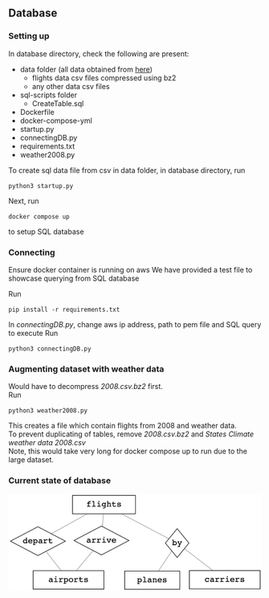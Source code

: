 ## Database

### Setting up

In database directory, check the following are present:
- data folder (all data obtained from [here](https://dataverse.harvard.edu/dataset.xhtml?persistentId=doi:10.7910/DVN/HG7NV7))
    - flights data csv files compressed using bz2 
    - any other data csv files
- sql-scripts folder
    - CreateTable.sql 
- Dockerfile
- docker-compose-yml
- startup.py
- connectingDB.py
- requirements.txt
- weather2008.py


To create sql data file from csv in data folder, in database directory, run 
```
python3 startup.py
```


Next, run
```
docker compose up
```
to setup SQL database

### Connecting
Ensure docker container is running on aws
We have provided a test file to showcase querying from SQL database

Run
```
pip install -r requirements.txt
```

In *connectingDB.py*, change aws ip address, path to pem file and SQL query to execute
Run
```
python3 connectingDB.py
```

### Augmenting dataset with weather data
Would have to decompress *2008.csv.bz2* first. <br>
Run
```
python3 weather2008.py
```
This creates a file which contain flights from 2008 and weather data. <br>
To prevent duplicating of tables, remove *2008.csv.bz2* and *States Climate weather data 2008.csv* <br>
Note, this would take very long for docker compose up to run due to the large dataset.

### Current state of database
![](schema.png)